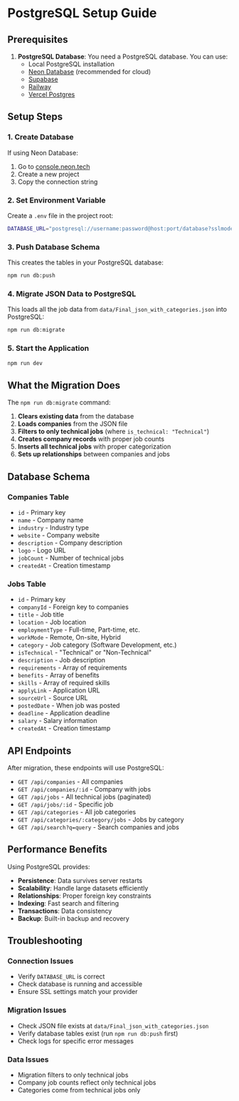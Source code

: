# PostgreSQL Setup Guide

## Prerequisites

1. **PostgreSQL Database**: You need a PostgreSQL database. You can use:
   - Local PostgreSQL installation
   - [Neon Database](https://neon.tech) (recommended for cloud)
   - [Supabase](https://supabase.com)
   - [Railway](https://railway.app)
   - [Vercel Postgres](https://vercel.com/storage/postgres)

## Setup Steps

### 1. Create Database

If using Neon Database:
1. Go to [console.neon.tech](https://console.neon.tech)
2. Create a new project
3. Copy the connection string

### 2. Set Environment Variable

Create a `.env` file in the project root:

```bash
DATABASE_URL="postgresql://username:password@host:port/database?sslmode=require"
```

### 3. Push Database Schema

This creates the tables in your PostgreSQL database:

```bash
npm run db:push
```

### 4. Migrate JSON Data to PostgreSQL

This loads all the job data from `data/Final_json_with_categories.json` into PostgreSQL:

```bash
npm run db:migrate
```

### 5. Start the Application

```bash
npm run dev
```

## What the Migration Does

The `npm run db:migrate` command:

1. **Clears existing data** from the database
2. **Loads companies** from the JSON file
3. **Filters to only technical jobs** (where `is_technical: "Technical"`)
4. **Creates company records** with proper job counts
5. **Inserts all technical jobs** with proper categorization
6. **Sets up relationships** between companies and jobs

## Database Schema

### Companies Table
- `id` - Primary key
- `name` - Company name
- `industry` - Industry type
- `website` - Company website
- `description` - Company description
- `logo` - Logo URL
- `jobCount` - Number of technical jobs
- `createdAt` - Creation timestamp

### Jobs Table
- `id` - Primary key
- `companyId` - Foreign key to companies
- `title` - Job title
- `location` - Job location
- `employmentType` - Full-time, Part-time, etc.
- `workMode` - Remote, On-site, Hybrid
- `category` - Job category (Software Development, etc.)
- `isTechnical` - "Technical" or "Non-Technical"
- `description` - Job description
- `requirements` - Array of requirements
- `benefits` - Array of benefits
- `skills` - Array of required skills
- `applyLink` - Application URL
- `sourceUrl` - Source URL
- `postedDate` - When job was posted
- `deadline` - Application deadline
- `salary` - Salary information
- `createdAt` - Creation timestamp

## API Endpoints

After migration, these endpoints will use PostgreSQL:

- `GET /api/companies` - All companies
- `GET /api/companies/:id` - Company with jobs
- `GET /api/jobs` - All technical jobs (paginated)
- `GET /api/jobs/:id` - Specific job
- `GET /api/categories` - All job categories
- `GET /api/categories/:category/jobs` - Jobs by category
- `GET /api/search?q=query` - Search companies and jobs

## Performance Benefits

Using PostgreSQL provides:

- **Persistence**: Data survives server restarts
- **Scalability**: Handle large datasets efficiently
- **Relationships**: Proper foreign key constraints
- **Indexing**: Fast search and filtering
- **Transactions**: Data consistency
- **Backup**: Built-in backup and recovery

## Troubleshooting

### Connection Issues
- Verify `DATABASE_URL` is correct
- Check database is running and accessible
- Ensure SSL settings match your provider

### Migration Issues
- Check JSON file exists at `data/Final_json_with_categories.json`
- Verify database tables exist (run `npm run db:push` first)
- Check logs for specific error messages

### Data Issues
- Migration filters to only technical jobs
- Company job counts reflect only technical jobs
- Categories come from technical jobs only
